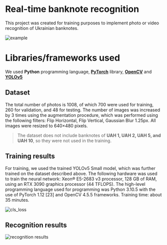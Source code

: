 # Real-time banknote recognition
This project was created for training purposes to implement photo or video recognition of Ukrainian banknotes.

![example](https://s9.gifyu.com/images/ezgif-1-30f01ba8d5.gif)

# Libraries/frameworks used

We used **Python** programming language, **[PyTorch](https://pytorch.org/)** library, **[OpenCV](https://opencv.org/)** and **[YOLOv5](https://github.com/ultralytics/yolov5)**

## Dataset

The total number of photos is 1008, of which 700 were used for training, 260 for validation, and 48 for testing. The number of images was increased by 3 times using the augmentation procedure, which was performed using the following filters: Flip Horizontal, Flip Vertical, Gaussian Blur 1.25px. All images were resized to 640×480 pixels.

> The dataset does not include banknotes of **UAH 1, UAH 2, UAH 5, and UAH 10**, so they were not used in the training.

## Training results

For training, we used the trained YOLOv5 Small model, which was further trained on the dataset described above. The following hardware was used to train the neural network: Xeon® E5-2683 v3 processor, 128 GB of RAM, using an RTX 3090 graphics processor (44 TFLOPS). The high-level programming language used for programming was Python 3.10.5 with the use of PyTorch 1.12 [23] and OpenCV 4.5.5 frameworks. Training time: about 35 minutes.

![cls_loss](https://i.imgur.com/ADD5YxH.png)

## Recognition results
![recognition results](https://i.imgur.com/fveDA9p.png)
